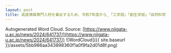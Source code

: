 ```yaml
---
layout: post
title: 高度情報専門人材を輩出するため、令和7年度から_「工学部」「創生学部」「自然科学研究科※」の_入学定員を増員します
---
```

Autogenerated Word Cloud.
Source\: [https://www.niigata-u.ac.jp/news/2024/641737/](https://www.niigata-u.ac.jp/news/2024/641737/)
![WordCloud]({{ site.baseurl }}/assets/5bb986aa343898360f1a0f9fa2d01d8f.png)
